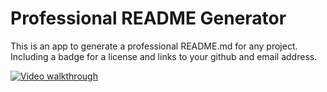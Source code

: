 # Professional README Generator 


This is an app to generate a professional README.md for any project. Including a badge for a license and links to your github and email address.

[![Video walkthrough](http://img.youtube.com/vi/k6N9lzlESNs/0.jpg)](http://www.youtube.com/watch?v=k6N9lzlESNs "screenshot.png")
